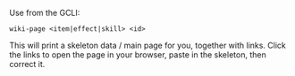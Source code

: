 Use from the GCLI:

```
wiki-page <item|effect|skill> <id>
```

This will print a skeleton data / main page for you, together with links. Click the links to open the page in your browser, paste in the skeleton, then correct it.
